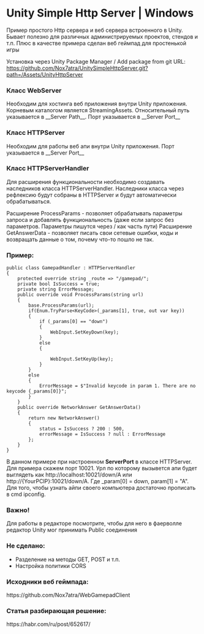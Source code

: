 # Unity Simple Http Server | Windows

Пример простого Http сервера и веб сервера встроенного в Unity. Бывает полезно для различных администрируемых проектов, стендов и т.п.
Плюс в качестве примера сделан веб геймпад для простенькой игры

Установка через Unity Package Manager / Add package from git URL:  https://github.com/Nox7atra/UnitySimpleHttpServer.git?path=/Assets/UnityHttpServer

<h3>Класс WebServer</h3>
Необходим для хостинга веб приложения внутри Unity приложения.
Корневым каталогом является StreamingAssets.
Относительный путь указывается в __Server Path__. Порт указывается в __Server Port__

<h3>Класс HTTPServer</h3>
Необходим для работы веб апи внутри Unity приложения.
Порт указывается в __Server Port__

<h3>Класс HTTPServerHandler</h3>

Для расширения функциональности необходимо создавать наследников класса HTTPServerHandler. Наследники класса через рефлексию будут собраны в HTTPServer и будут автоматически обрабатываться.

Расширение ProcessParams - позволяет обрабатывать параметры запроса и добавлять функциональность (даже если запрос без параметров. Параметры пишутся через / как часть пути)
Расширение GetAnswerData - позволяет писать свои сетевые ошибки, коды и возвращать данные о том, почему что-то пошло не так.

<h3>Пример:</h3>

    public class GamepadHandler : HTTPServerHandler
    {
        protected override string _route => "/gamepad/";
        private bool IsSuccess = true;
        private string ErrorMessage;
        public override void ProcessParams(string url)
        {
            base.ProcessParams(url);
            if(Enum.TryParse<KeyCode>(_params[1], true, out var key))
            {
                if (_params[0] == "down")
                {
                    WebInput.SetKeyDown(key);
                }
                else
                {

                    WebInput.SetKeyUp(key);
                }
            }
            else
            {
                ErrorMessage = $"Invalid keycode in param 1. There are no keycode {_params[0]}";
            }
        }
        public override NetworkAnswer GetAnswerData()
        {
            return new NetworkAnswer()
            {
                status = IsSuccess ? 200 : 500,
                errorMessage = IsSuccess ? null : ErrorMessage
            };
        }
    }

В данном примере при настроенном __ServerPort__ в классе HTTPServer. Для примера скажем порт 10021.
Урл по которому вызывется апи будет выглядеть как http://localhost:10021/down/A или http://{YourPCIP}:10021/down/A. Где _param[0] = down, param[1] = "A".<br/>
Для того, чтобы узнать айпи своего компьютера достаточно прописать в cmd ipconfig.
<h3>Важно!</h3>
Для работы в редакторе посмотрите, чтобы для него в фаерволле редактор Unity мог принимать Public соединения

<h3>Не сделано:</h3>
<ul>
<li>Разделение на методы GET, POST и т.п.</li>
<li>Настройка политики CORS</li>
</ul>

<h3>Исходники веб геймпада:</h3> https://github.com/Nox7atra/WebGamepadClient

<h3>Статья разбирающая решение:</h3> https://habr.com/ru/post/652617/
